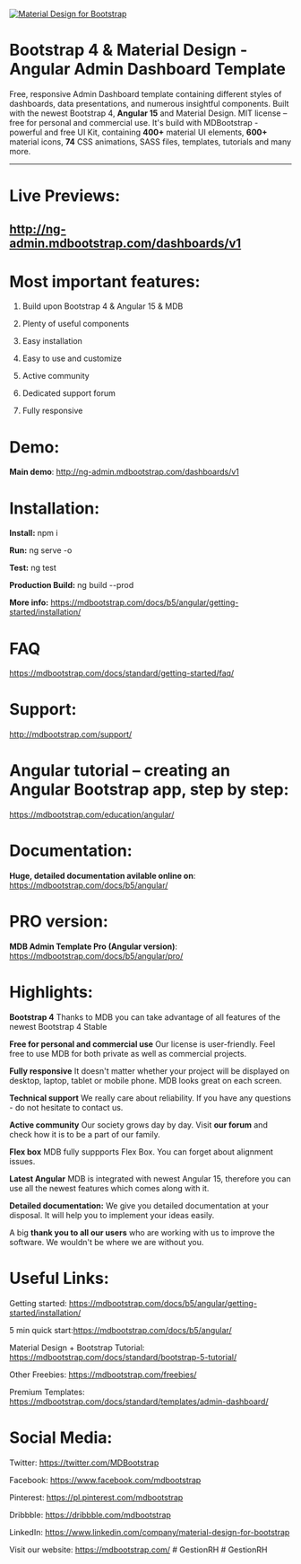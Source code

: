 [![Material Design for Bootstrap](https://mdbootstrap.com/wp-content/uploads/2018/03/admin-angular.png)](https://mdbootstrap.com/freebies/angular-admin-dashboard-template-angular-5-material-design/)

# Bootstrap 4 & Material Design - Angular Admin Dashboard Template

Free, responsive Admin Dashboard template containing different styles of dashboards, data presentations, and numerous insightful components. Built with the newest Bootstrap 4, **Angular 15** and Material Design. MIT license – free for personal and commercial use. It's build with MDBootstrap - powerful and free UI Kit, containing **400+** material UI elements, **600+** material icons, **74** CSS animations, SASS files, templates, tutorials and many more.

________

# Live Previews:
## http://ng-admin.mdbootstrap.com/dashboards/v1

# Most important features:

1. Build upon Bootstrap 4 & Angular 15 & MDB

2. Plenty of useful components

3. Easy installation

4. Easy to use and customize

5. Active community

6. Dedicated support forum

7. Fully responsive

# Demo:
**Main demo**: http://ng-admin.mdbootstrap.com/dashboards/v1

# Installation:

**Install:**
npm i

**Run:**
ng serve -o

**Test:**
ng test

**Production Build:**
ng build --prod

**More info:**
https://mdbootstrap.com/docs/b5/angular/getting-started/installation/

# FAQ
https://mdbootstrap.com/docs/standard/getting-started/faq/

# Support:
http://mdbootstrap.com/support/


# Angular tutorial – creating an Angular Bootstrap app, step by step:
https://mdbootstrap.com/education/angular/


# Documentation:

**Huge, detailed documentation avilable online on**: https://mdbootstrap.com/docs/b5/angular/

# PRO version:

**MDB Admin Template Pro (Angular version)**: https://mdbootstrap.com/docs/b5/angular/pro/

# Highlights:
**Bootstrap 4**
Thanks to MDB you can take advantage of all features of the newest Bootstrap 4 Stable

**Free for personal and commercial use**
Our license is user-friendly. Feel free to use MDB for both private as well as commercial projects.

**Fully responsive**
It doesn't matter whether your project will be displayed on desktop, laptop, tablet or mobile phone. MDB looks great on each screen.

**Technical support**
We really care about reliability. If you have any questions - do not hesitate to contact us.

**Active community**
Our society grows day by day. Visit **our forum** and check how it is to be a part of our family.

**Flex box**
MDB fully suppports Flex Box. You can forget about alignment issues.

**Latest Angular**
MDB is integrated with newest Angular 15, therefore you can use all the newest features which comes along with it.

**Detailed documentation:**
We give you detailed documentation at your disposal. It will help you to implement your ideas easily.

A big **thank you to all our users** who are working with us to improve the software. We wouldn't be where we are without you.

# Useful Links:

Getting started: https://mdbootstrap.com/docs/b5/angular/getting-started/installation/

5 min quick start:https://mdbootstrap.com/docs/b5/angular/

Material Design + Bootstrap Tutorial: https://mdbootstrap.com/docs/standard/bootstrap-5-tutorial/

Other Freebies: https://mdbootstrap.com/freebies/

Premium Templates: https://mdbootstrap.com/docs/standard/templates/admin-dashboard/

# Social Media:

Twitter: https://twitter.com/MDBootstrap

Facebook: https://www.facebook.com/mdbootstrap

Pinterest: https://pl.pinterest.com/mdbootstrap

Dribbble: https://dribbble.com/mdbootstrap

LinkedIn: https://www.linkedin.com/company/material-design-for-bootstrap

Visit our website: https://mdbootstrap.com/
#   G e s t i o n R H  
 #   G e s t i o n R H  
 